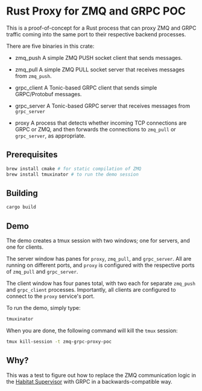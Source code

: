# Rust Proxy for ZMQ and GRPC POC

This is a proof-of-concept for a Rust process that can proxy ZMQ and
GRPC traffic coming into the same port to their respective backend
processes.

There are five binaries in this crate:

* zmq_push
A simple ZMQ PUSH socket client that sends messages.

* zmq_pull
A simple ZMQ PULL socket server that receives messages from `zmq_push`.

* grpc_client
A Tonic-based GRPC client that sends simple GRPC/Protobuf messages.

* grpc_server
A Tonic-based GRPC server that receives messages from `grpc_server`

* proxy
A process that detects whether incoming TCP connections are GRPC or
ZMQ, and then forwards the connections to `zmq_pull` or `grpc_server`,
as appropriate.

## Prerequisites

```sh
brew install cmake # for static compilation of ZMQ
brew install tmuxinator # to run the demo session
```

## Building

```sh
cargo build
```

## Demo

The demo creates a tmux session with two windows; one for servers, and
one for clients.

The server window has panes for `proxy`, `zmq_pull`, and
`grpc_server`. All are running on different ports, and `proxy` is
configured with the respective ports of `zmq_pull` and `grpc_server`.

The client window has four panes total, with two each for separate
`zmq_push` and `grpc_client` processes. Importantly, all clients are
configured to connect to the `proxy` service's port.

To run the demo, simply type:

``` sh
tmuxinator
```

When you are done, the following command will kill the `tmux` session:

```sh
tmux kill-session -t zmq-grpc-proxy-poc
```

## Why?

This was a test to figure out how to replace the ZMQ communication
logic in the [Habitat
Supervisor](https://github.com/habitat-sh/habitat) with GRPC in a
backwards-compatible way.
